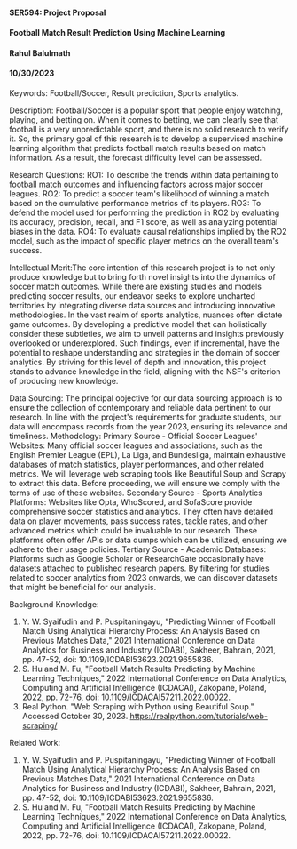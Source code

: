 #### SER594: Project Proposal
#### Football Match Result Prediction Using Machine Learning
#### Rahul Balulmath
#### 10/30/2023

Keywords: Football/Soccer, Result prediction, Sports analytics.

Description: Football/Soccer is a popular sport that people enjoy watching, playing, and betting on. When it comes to betting, we can clearly see that football is a    very unpredictable sport, and there is no solid research to verify it. So, the primary goal of this research is to develop a supervised machine learning algorithm that predicts football match results based on match information. As a result, the forecast difficulty level can be assessed.

Research Questions:
RO1: To describe the trends within data pertaining to football match outcomes and influencing factors across major soccer leagues.
RO2: To predict a soccer team's likelihood of winning a match based on the cumulative performance metrics of its players.
RO3: To defend the model used for performing the prediction in RO2 by evaluating its accuracy, precision, recall, and F1 score, as well as analyzing potential biases in the data.
RO4: To evaluate causal relationships implied by the RO2 model, such as the impact of specific player metrics on the overall team's success.

Intellectual Merit:The core intention of this research project is to not only produce knowledge but to bring forth novel insights into the dynamics of soccer match outcomes. While there are existing studies and models predicting soccer results, our endeavor seeks to explore uncharted territories by integrating diverse data sources and introducing innovative methodologies. In the vast realm of sports analytics, nuances often dictate game outcomes. By developing a predictive model that can holistically consider these subtleties, we aim to unveil patterns and insights previously overlooked or underexplored. Such findings, even if incremental, have the potential to reshape understanding and strategies in the domain of soccer analytics. By striving for this level of depth and innovation, this project stands to advance knowledge in the field, aligning with the NSF's criterion of producing new knowledge.

Data Sourcing:
The principal objective for our data sourcing approach is to ensure the collection of contemporary and reliable data pertinent to our research. In line with the project's requirements for graduate students, our data will encompass records from the year 2023, ensuring its relevance and timeliness.
Methodology:
Primary Source - Official Soccer Leagues' Websites: Many official soccer leagues and associations, such as the English Premier League (EPL), La Liga, and Bundesliga, maintain exhaustive databases of match statistics, player performances, and other related metrics. We will leverage web scraping tools like Beautiful Soup and Scrapy to extract this data. Before proceeding, we will ensure we comply with the terms of use of these websites.
Secondary Source - Sports Analytics Platforms: Websites like Opta, WhoScored, and SofaScore provide comprehensive soccer statistics and analytics. They often have detailed data on player movements, pass success rates, tackle rates, and other advanced metrics which could be invaluable to our research. These platforms often offer APIs or data dumps which can be utilized, ensuring we adhere to their usage policies.
Tertiary Source - Academic Databases: Platforms such as Google Scholar or ResearchGate occasionally have datasets attached to published research papers. By filtering for studies related to soccer analytics from 2023 onwards, we can discover datasets that might be beneficial for our analysis.

Background Knowledge:
1. Y. W. Syaifudin and P. Puspitaningayu, "Predicting Winner of Football Match Using Analytical Hierarchy Process: An Analysis Based on Previous Matches Data," 2021 International Conference on Data Analytics for Business and Industry (ICDABI), Sakheer, Bahrain, 2021, pp. 47-52, doi: 10.1109/ICDABI53623.2021.9655836.
2. S. Hu and M. Fu, "Football Match Results Predicting by Machine Learning Techniques," 2022 International Conference on Data Analytics, Computing and Artificial Intelligence (ICDACAI), Zakopane, Poland, 2022, pp. 72-76, doi: 10.1109/ICDACAI57211.2022.00022.
3. Real Python. "Web Scraping with Python using Beautiful Soup." Accessed October 30, 2023. https://realpython.com/tutorials/web-scraping/

Related Work:
1. Y. W. Syaifudin and P. Puspitaningayu, "Predicting Winner of Football Match Using Analytical Hierarchy Process: An Analysis Based on Previous Matches Data," 2021 International Conference on Data Analytics for Business and Industry (ICDABI), Sakheer, Bahrain, 2021, pp. 47-52, doi: 10.1109/ICDABI53623.2021.9655836.
2. S. Hu and M. Fu, "Football Match Results Predicting by Machine Learning Techniques," 2022 International Conference on Data Analytics, Computing and Artificial Intelligence (ICDACAI), Zakopane, Poland, 2022, pp. 72-76, doi: 10.1109/ICDACAI57211.2022.00022.
